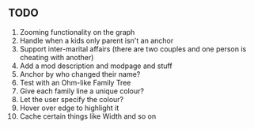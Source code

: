 ﻿## TODO
1. Zooming functionality on the graph
2. Handle when a kids only parent isn't an anchor
3. Support inter-marital affairs (there are two couples and one person is cheating with another)
4. Add a mod description and modpage and stuff
5. Anchor by who changed their name?
6. Test with an Ohm-like Family Tree
7. Give each family line a unique colour?
8. Let the user specify the colour?
9. Hover over edge to highlight it
10. Cache certain things like Width and so on